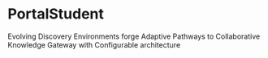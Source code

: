 # PortalStudent
Evolving Discovery Environments forge Adaptive Pathways to Collaborative Knowledge Gateway with Configurable architecture
